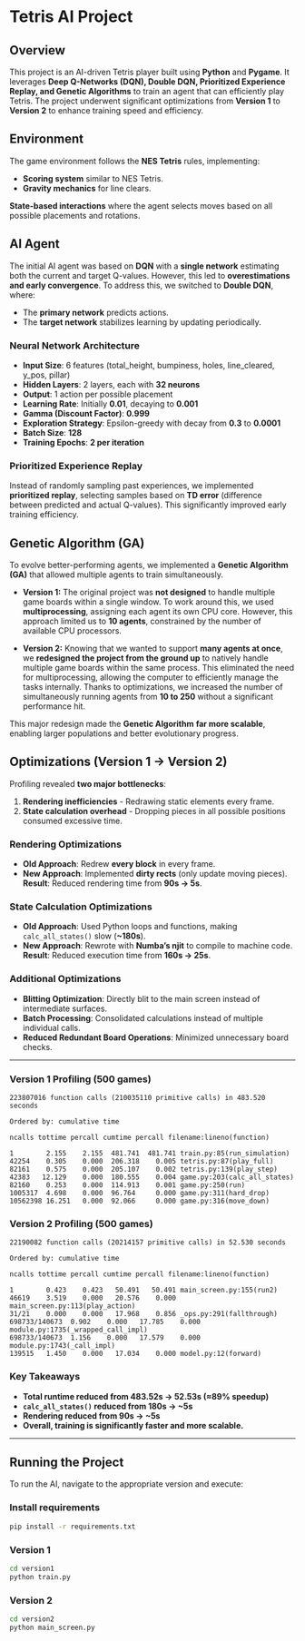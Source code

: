 # Tetris AI Project

## Overview
This project is an AI-driven Tetris player built using **Python** and **Pygame**. It leverages **Deep Q-Networks (DQN), Double DQN, Prioritized Experience Replay, and Genetic Algorithms** to train an agent that can efficiently play Tetris. The project underwent significant optimizations from **Version 1** to **Version 2** to enhance training speed and efficiency.

## Environment
The game environment follows the **NES Tetris** rules, implementing:
- **Scoring system** similar to NES Tetris.
- **Gravity mechanics** for line clears.
  
**State-based interactions** where the agent selects moves based on all possible placements and rotations.

## AI Agent
The initial AI agent was based on **DQN** with a **single network** estimating both the current and target Q-values. However, this led to **overestimations and early convergence**. To address this, we switched to **Double DQN**, where:
- The **primary network** predicts actions.
- The **target network** stabilizes learning by updating periodically.

### **Neural Network Architecture**
- **Input Size**: 6 features (total_height, bumpiness, holes, line_cleared, y_pos, pillar)
- **Hidden Layers**: 2 layers, each with **32 neurons**
- **Output**: 1 action per possible placement
- **Learning Rate**: Initially **0.01**, decaying to **0.001**
- **Gamma (Discount Factor)**: **0.999**
- **Exploration Strategy**: Epsilon-greedy with decay from **0.3** to **0.0001**
- **Batch Size**: **128**
- **Training Epochs**: **2 per iteration**

### **Prioritized Experience Replay**
Instead of randomly sampling past experiences, we implemented **prioritized replay**, selecting samples based on **TD error** (difference between predicted and actual Q-values). This significantly improved early training efficiency.

## **Genetic Algorithm (GA)**
To evolve better-performing agents, we implemented a **Genetic Algorithm (GA)** that allowed multiple agents to train simultaneously.

- **Version 1:** The original project was **not designed** to handle multiple game boards within a single window. To work around this, we used **multiprocessing**, assigning each agent its own CPU core. However, this approach limited us to **10 agents**, constrained by the number of available CPU processors.  

- **Version 2:** Knowing that we wanted to support **many agents at once**, we **redesigned the project from the ground up** to natively handle multiple game boards within the same process. This eliminated the need for multiprocessing, allowing the computer to efficiently manage the tasks internally. Thanks to optimizations, we increased the number of simultaneously running agents from **10 to 250** without a significant performance hit.

This major redesign made the **Genetic Algorithm** **far more scalable**, enabling larger populations and better evolutionary progress.

## **Optimizations (Version 1 → Version 2)**
Profiling revealed **two major bottlenecks**:
1. **Rendering inefficiencies** - Redrawing static elements every frame.
2. **State calculation overhead** - Dropping pieces in all possible positions consumed excessive time.

### **Rendering Optimizations**
- **Old Approach**: Redrew **every block** in every frame.
- **New Approach**: Implemented **dirty rects** (only update moving pieces).  
  **Result**: Reduced rendering time from **90s → 5s**.

### **State Calculation Optimizations**
- **Old Approach**: Used Python loops and functions, making `calc_all_states()` slow (**~180s**).
- **New Approach**: Rewrote with **Numba’s njit** to compile to machine code.  
  **Result**: Reduced execution time from **160s → 25s**.

### **Additional Optimizations**
- **Blitting Optimization**: Directly blit to the main screen instead of intermediate surfaces.
- **Batch Processing**: Consolidated calculations instead of multiple individual calls.
- **Reduced Redundant Board Operations**: Minimized unnecessary board checks.

---

### **Version 1 Profiling (500 games)**
```plaintext
223807016 function calls (210035110 primitive calls) in 483.520 seconds

Ordered by: cumulative time

ncalls tottime percall cumtime percall filename:lineno(function) 

1        2.155    2.155  481.741  481.741 train.py:85(run_simulation) 
42254    0.305    0.000  206.318    0.005 tetris.py:87(play_full) 
82161    0.575    0.000  205.107    0.002 tetris.py:139(play_step) 
42383   12.129    0.000  180.555    0.004 game.py:203(calc_all_states) 
82160    0.253    0.000  114.913    0.001 game.py:250(run) 
1005317  4.698    0.000  96.764     0.000 game.py:311(hard_drop) 
10562398 16.251   0.000  92.066     0.000 game.py:316(move_down)
```

### **Version 2 Profiling (500 games)**
```plaintext
22190082 function calls (20214157 primitive calls) in 52.530 seconds

Ordered by: cumulative time

ncalls tottime percall cumtime percall filename:lineno(function) 

1        0.423    0.423   50.491   50.491 main_screen.py:155(run2) 
46619    3.519    0.000   20.576    0.000 main_screen.py:113(play_action) 
31/21    0.000    0.000   17.968    0.856 _ops.py:291(fallthrough) 
698733/140673  0.902    0.000   17.785    0.000 module.py:1735(_wrapped_call_impl) 
698733/140673  1.156    0.000   17.579    0.000 module.py:1743(_call_impl) 
139515   1.450    0.000   17.034    0.000 model.py:12(forward)
```

### **Key Takeaways**
- **Total runtime reduced from 483.52s → 52.53s (≈89% speedup)**
- **`calc_all_states()` reduced from 180s → ~5s**
- **Rendering reduced from 90s → ~5s**
- **Overall, training is significantly faster and more scalable.**

---

## **Running the Project**
To run the AI, navigate to the appropriate version and execute:

### **Install requirements**
```bash
pip install -r requirements.txt
```

### **Version 1**
```bash
cd version1
python train.py
```

### **Version 2**
```bash
cd version2
python main_screen.py
```

